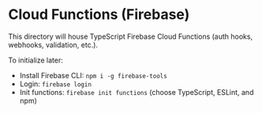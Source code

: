 # Cloud Functions (Firebase)

This directory will house TypeScript Firebase Cloud Functions (auth hooks, webhooks, validation, etc.).

To initialize later:
- Install Firebase CLI: `npm i -g firebase-tools`
- Login: `firebase login`
- Init functions: `firebase init functions` (choose TypeScript, ESLint, and npm)
